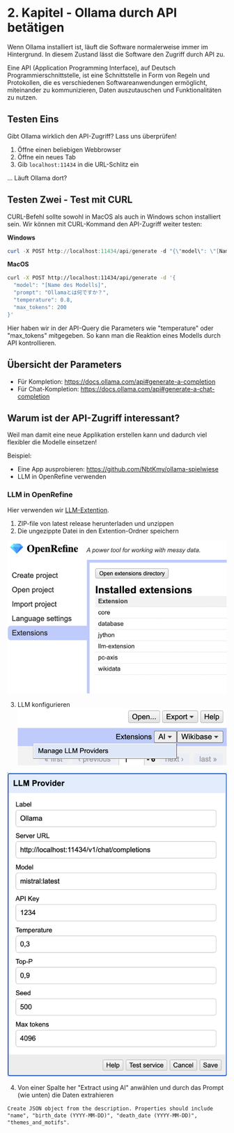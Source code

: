 # 2. Kapitel - Ollama durch API betätigen

Wenn Ollama installiert ist, läuft die Software normalerweise immer im Hintergrund.
In diesem Zustand lässt die Software den Zugriff durch API zu.

Eine API (Application Programming Interface), auf Deutsch Programmierschnittstelle, ist eine Schnittstelle in Form von Regeln und Protokollen, die es verschiedenen Softwareanwendungen ermöglicht, miteinander zu kommunizieren, Daten auszutauschen und Funktionalitäten zu nutzen.

## Testen Eins

Gibt Ollama wirklich den API-Zugriff? Lass uns überprüfen!
1. Öffne einen beliebigen Webbrowser
1. Öffne ein neues Tab
1. Gib `localhost:11434` in die URL-Schlitz ein

... Läuft Ollama dort?

## Testen Zwei - Test mit CURL

CURL-Befehl sollte sowohl in MacOS als auch in Windows schon installiert sein.
Wir können mit CURL-Kommand den API-Zugriff weiter testen:

**Windows**
```powershell
curl -X POST http://localhost:11434/api/generate -d "{\"model\": \"[Name des Modells]\", \"prompt\": \"Ollamaとは何ですか？\", \"temperature\": 0.8, \"max_tokens\": 200 }"
```


**MacOS**
```bash
curl -X POST http://localhost:11434/api/generate -d '{
  "model": "[Name des Modells]",
  "prompt": "Ollamaとは何ですか？",
  "temperature": 0.8,
  "max_tokens": 200
}'
```

Hier haben wir in der API-Query die Parameters wie "temperature" oder "max_tokens" mitgegeben. So kann man die Reaktion eines Modells durch API kontrollieren.

## Übersicht der Parameters

- Für Kompletion: https://docs.ollama.com/api#generate-a-completion
- Für Chat-Kompletion: https://docs.ollama.com/api#generate-a-chat-completion

## Warum ist der API-Zugriff interessant?

Weil man damit eine neue Applikation erstellen kann und dadurch viel flexibler die Modelle einsetzen!

Beispiel: 
- Eine App ausprobieren: https://github.com/NbtKmy/ollama-spielwiese
- LLM in OpenRefine verwenden

### LLM in OpenRefine

Hier verwenden wir [LLM-Extention](https://github.com/sunilnatraj/llm-extension).

1. ZIP-file von latest release herunterladen und unzippen
2. Die ungezippte Datei in den Extention-Ordner speichern

![](./assets/openref_1.png)

3. LLM konfigurieren
![](./assets/openref_2.png)

![](./assets/openref_3.png)

4. Von einer Spalte her "Extract using AI" anwählen und durch das Prompt (wie unten) die Daten extrahieren


```text
Create JSON object from the description. Properties should include "name", "birth_date (YYYY-MM-DD)", "death_date (YYYY-MM-DD)", "themes_and_motifs".
```

